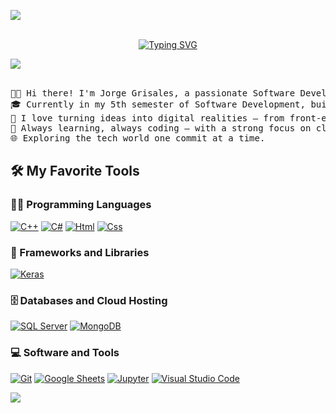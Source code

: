 <img src="https://user-images.githubusercontent.com/73097560/115834477-dbab4500-a447-11eb-908a-139a6edaec5c.gif"><br><br>
<p align="center">
<a href="https://git.io/typing-svg"><img src="https://readme-typing-svg.demolab.com?font=Georgia&weight=800&pause=1000&size=33&color=042D5E&width=370&height=100&lines=Hi%2C+I'm+Jorge+Grisales+%F0%9F%91%8B" alt="Typing SVG" /></a>
</p>
<img src="https://user-images.githubusercontent.com/73097560/115834477-dbab4500-a447-11eb-908a-139a6edaec5c.gif"><br><br>

<pre>
👨‍💻 Hi there! I'm Jorge Grisales, a passionate Software Developer in the making.
🎓 Currently in my 5th semester of Software Development, building real-world projects and sharpening my skills every day.
🚀 I love turning ideas into digital realities — from front-end interfaces to back-end logic.
🔧 Always learning, always coding — with a strong focus on clean code, creativity, and problem solving.
🌐 Exploring the tech world one commit at a time.
</pre>

## 🛠️ My Favorite Tools

### 👨‍💻 Programming Languages

<p>
    <a href="https://github.com/JorgeAnDev"><img alt="C++" src="https://img.shields.io/badge/c++-%2300599C.svg?style=for-the-badge&logo=c%2B%2B&logoColor=white"></a>
    <a href="https://gitgub.com/JorgeAnDev"><img alt="C#" src="https://img.shields.io/badge/c%23-%23239120.svg?style=for-the-badge&logo=csharp&logoColor=white"></a>
    <a href="https://gitgub.com/JorgeAnDev"><img alt="Html" src="https://img.shields.io/badge/html5-%23E34F26.svg?style=for-the-badge&logo=html5&logoColor=white"></a> 
    <a href="https://gitgub.com/JorgeAnDev"><img alt="Css" src="https://img.shields.io/badge/css3-%231572B6.svg?style=for-the-badge&logo=css3&logoColor=white"></a> 


### 🧰 Frameworks and Libraries

<p>
    <a href="https://github.com/JorgeAnDev"><img alt="Keras" src="https://img.shields.io/badge/.NET-5C2D91?style=for-the-badge&logo=.net&logoColor=white"></a>
</p>

### 🗄️ Databases and Cloud Hosting

<p>
    <a href="https://github.com/JorgeAnDev"><img alt="SQL Server" src="https://img.shields.io/badge/Microsoft%20SQL%20Server-CC2927?style=for-the-badge&logo=microsoft%20sql%20server&logoColor=white"></a>
    <a href="https://github.com/JorgeAnDev"><img alt="MongoDB" src ="https://img.shields.io/badge/MongoDB-%234ea94b.svg?style=for-the-badge&logo=mongodb&logoColor=white"></a>
</p>

### 💻 Software and Tools

<p>
    <a href="https://github.com/JorgeAnDev"><img alt="Git" src="https://img.shields.io/badge/github-%23121011.svg?style=for-the-badge&logo=github&logoColor=white"></a>
    <a href="https://github.com/JorgeAnDev"><img alt="Google Sheets" src="https://img.shields.io/badge/git-%23F05033.svg?style=for-the-badge&logo=git&logoColor=white"></a>
    <a href="https://github.com/JorgeAnDev"><img alt="Jupyter" src="https://img.shields.io/badge/Visual%20Studio-5C2D91.svg?style=for-the-badge&logo=visual-studio&logoColor=white"></a>
    <a href="https://github.com/JorgeAnDev"><img alt="Visual Studio Code" src="https://img.shields.io/badge/Visual%20Studio%20Code-0078d7.svg?style=for-the-badge&logo=visual-studio-code&logoColor=white"></a>
</p>
<img src="https://user-images.githubusercontent.com/73097560/115834477-dbab4500-a447-11eb-908a-139a6edaec5c.gif"><br><br>

<!--
**JorgeAnDev/JorgeAnDev** is a ✨ _special_ ✨ repository because its `README.md` (this file) appears on your GitHub profile.

Here are some ideas to get you started:

- 🔭 I’m currently working on ...
- 🌱 I’m currently learning ...
- 👯 I’m looking to collaborate on ...
- 🤔 I’m looking for help with ...
- 💬 Ask me about ...
- 📫 How to reach me: ...
- 😄 Pronouns: ...
- ⚡ Fun fact: ...
-->
